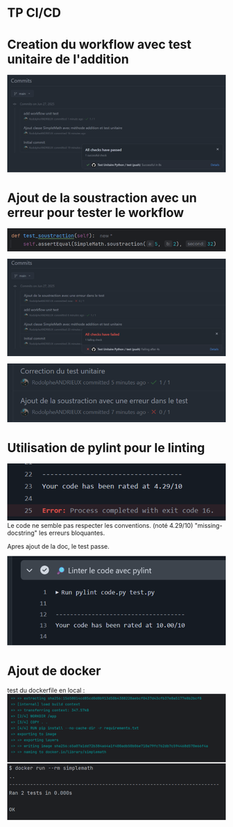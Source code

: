 # TP CI/CD

# Creation du workflow avec test unitaire de l'addition

![img.png](Illustrations/img.png)

# Ajout de la soustraction avec un erreur pour tester le workflow

![img_1.png](Illustrations/img_1.png)

![img_2.png](Illustrations/img_2.png)

![img.png](Illustrations/img_3.png)

# Utilisation de pylint pour le linting

![img_1.png](Illustrations/img_5.png)
Le code ne semble pas respecter les conventions. (noté 4.29/10) "missing-docstring" les erreurs bloquantes.

Apres ajout de la doc, le test passe.

![img.png](Illustrations/img_4.png)

# Ajout de docker

test du dockerfile en local :
![img.png](Illustrations/img_6.png)
![img_1.png](Illustrations/img_7.png)



